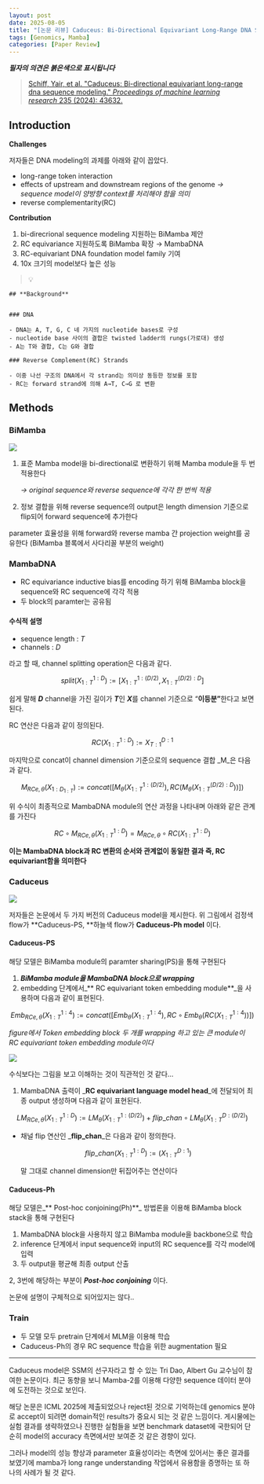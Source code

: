 ```yaml
---
layout: post
date: 2025-08-05
title: "[논문 리뷰] Caduceus: Bi-Directional Equivariant Long-Range DNA Sequence Modeling"
tags: [Genomics, Mamba]
categories: [Paper Review]
---
```


<span class="notion-red">_**필자의 의견은 붉은색으로 표시됩니다**_</span>


> [Schiff, Yair, et al. "Caduceus: Bi-directional equivariant long-range dna sequence modeling." ](https://pmc.ncbi.nlm.nih.gov/articles/PMC12189541/)[_Proceedings of machine learning research_](https://pmc.ncbi.nlm.nih.gov/articles/PMC12189541/)[ 235 (2024): 43632.](https://pmc.ncbi.nlm.nih.gov/articles/PMC12189541/)



## Introduction


**Challenges**


저자들은 DNA modeling의 과제를 아래와 같이 꼽았다.

- long-range token interaction
- effects of upstream and downstream regions of the genome 
_→ sequence model이 양방향 context를 처리해야 함을 의미_
- reverse complementarity(RC)

**Contribution**

1. bi-direcrional sequence modeling 지원하는 BiMamba 제안
1. RC equivariance 지원하도록 BiMamba 확장 → MambaDNA
1. RC-equivariant DNA foundation model family 기여
1. 10x 크기의 model보다 높은 성능

> 💡 


	## **Background**


	### DNA

	- DNA는 A, T, G, C 네 가지의 nucleotide bases로 구성
	- nucleotide base 사이의 결합은 twisted ladder의 rungs(가로대) 생성
	- A는 T와 결합, C는 G와 결합

	### Reverse Complement(RC) Strands

	- 이중 나선 구조의 DNA에서 각 strand는 의미상 동등한 정보를 포함
	- RC는 forward strand에 의해 A→T, C→G 로 변환


## Methods



### BiMamba


![](https://prod-files-secure.s3.us-west-2.amazonaws.com/542b861c-36a8-4051-84e5-8804b6728dba/2c247d59-7815-4980-99f0-8f0d21f445a7/image.png?X-Amz-Algorithm=AWS4-HMAC-SHA256&X-Amz-Content-Sha256=UNSIGNED-PAYLOAD&X-Amz-Credential=ASIAZI2LB4667J3H2ELD%2F20250818%2Fus-west-2%2Fs3%2Faws4_request&X-Amz-Date=20250818T100059Z&X-Amz-Expires=3600&X-Amz-Security-Token=IQoJb3JpZ2luX2VjEFkaCXVzLXdlc3QtMiJHMEUCIFSxw%2FLwrViG4qNhIyvPv%2BZFKE7psl4y9F%2BLaYr%2FSzMTAiEA0tedQ%2FQd%2B%2Fn0kLR3a3STlrm8ggce%2FyuRv0WYUKFnXDAqiAQIov%2F%2F%2F%2F%2F%2F%2F%2F%2F%2FARAAGgw2Mzc0MjMxODM4MDUiDDYyqVF%2B9EFpY0ntgSrcA5J0n2sIZnpy%2FeGpcgHIvQUIBadLS1CTKEn5GpRuEqh91JNq5UWzWeAj4DPJwle2MJeEskh3vg2wkOVjV6sNEoZywwfWQsx4K5ANEaV7OQx2phddmb0f2uqcwDomcef%2BYMZwNSFCKuI5N8%2BRBZCcku7srtwWMr9RUpMG0%2FRkChU6Fs1FFmrzoJKrH3uYU7w%2Bls6H6LURlrpYryp8zM4SvZIEOPwt2BtUMcah3Pa1jPSOC2yyS3cBubLNlNF6gzErEyvwrtozWaeXYqFSzmkT08%2BEdLxzyeiMLzoX3imM%2Ftj%2Bi7w2Tiz4%2FyisvEHJX%2Bo0cFMdfU7EwAz29k6LniEYJrNVaQheAq3%2Bc6YKQ8DAO5yECJ67Ue7iQvu%2BTJV%2BAe2I1pEqqN9uk1%2F8VCbJDDjpJue8WEZfrveDN4Z00ywDD4WPq%2BfoyPrtmzqSvEXHp53MLup%2Bz0gIpeUSjZEaJgpTJicJyzKou8X0sVO8es3BsfCv%2B1HfITJQA8HGFUkyWY4CZ9CBDGM1X3mFffs%2FLGnPOq3CBS8OAkcPMWeSBbN2nWkrH%2BvWuuOxlahlQcQXC19yJjN2r1OWZg7OZA2fVdCzAv1VuU7kodWE%2Fw3XCvbsVkcIQihLqi8MOMaiG1VwMK3Li8UGOqUBveBGMGL7fR%2Fptyaj5475%2F4uFJkjjnA5b5%2BO9AOp10N%2BP9%2FxblP7W7ErLV%2BseWlz4urMwEN3x8zzpQ6DGxLph1rMiU4oKqDsDAqm190hWkZBl1okB0MpWgnlkL9uTLw%2BlESYy8ztIYU19zDdgCoMZgFkm7cbaDa1uOPU7gOid1D8kOzKJE8T%2FqwUzcl1Ns1hjATKDLiKtXXVXxGsrXNpIUTQQTydc&X-Amz-Signature=99e5510f10ceea4f12da84014475f1e294a6f3f8608d74fd2e5e6a37e7f3a96e&X-Amz-SignedHeaders=host&x-amz-checksum-mode=ENABLED&x-id=GetObject)

1. 표준 Mamba model을 bi-directional로 변환하기 위해 Mamba module을 두 번 적용한다

	_→ original sequence와 reverse sequence에 각각 한 번씩 적용_

1. 정보 결합을 위해 reverse sequence의 output은 length dimension 기준으로 flip되어 forward sequence에 추가한다

parameter 효율성을 위해 forward와 reverse mamba 간 projection weight를 공유한다 (BiMamba 블록에서 사다리꼴 부분의 weight)



### MambaDNA

- RC equivariance inductive bias를 encoding 하기 위해 BiMamba block을 sequence와 RC sequence에 각각 적용
- 두 block의 paramter는 공유됨


#### 수식적 설명

- sequence length : _T_
- channels : _D_

라고 할 때,  channel splitting operation은 다음과 같다.


$$
split(X^{1:D}_{1:T}):=[X^{1:(D/2)}_{1:T},X^{(D/2):D}_{1:T}]
$$


<span class="notion-red">쉽게 말해 </span><span class="notion-red">_**D**_</span><span class="notion-red"> channel을 가진 길이가 </span><span class="notion-red">_**T**_</span><span class="notion-red">인 </span><span class="notion-red">_**X**_</span><span class="notion-red">를 channel 기준으로 “</span><span class="notion-red">**이등분”**</span><span class="notion-red">한다고 보면 된다.</span>


RC 연산은 다음과 같이 정의된다.


$$
RC(X^{1:D}_{1:T}):=X^{D:1}_{T:1}
$$


마지막으로 concat이 channel dimension 기준으로의 sequence 결합 _M_은 다음과 같다.


$$
M_{RCe,\theta}(X_{1:D_{1:T}}):=concat([M_{\theta}(X^{1:(D/2)}_{1:T}),RC(M_{\theta}(X^{(D/2):D}_{1:T}))])
$$


위 수식이 최종적으로 MambaDNA module의 연산 과정을 나타내며 아래와 같은 관계를 가진다


$$
RC\circ M_{RCe,\theta}(X^{1:D}_{1:T}) = M_{RCe,\theta} \circ RC(X^{1:D}_{1:T})
$$


**이는 MambaDNA block과 RC 변환의 순서와 관계없이 동일한 결과 즉, RC equivariant함을 의미한다**



### Caduceus


![](https://prod-files-secure.s3.us-west-2.amazonaws.com/542b861c-36a8-4051-84e5-8804b6728dba/f94a60d7-8145-473b-aef9-7c68d3ec604a/image.png?X-Amz-Algorithm=AWS4-HMAC-SHA256&X-Amz-Content-Sha256=UNSIGNED-PAYLOAD&X-Amz-Credential=ASIAZI2LB4667J3H2ELD%2F20250818%2Fus-west-2%2Fs3%2Faws4_request&X-Amz-Date=20250818T100100Z&X-Amz-Expires=3600&X-Amz-Security-Token=IQoJb3JpZ2luX2VjEFkaCXVzLXdlc3QtMiJHMEUCIFSxw%2FLwrViG4qNhIyvPv%2BZFKE7psl4y9F%2BLaYr%2FSzMTAiEA0tedQ%2FQd%2B%2Fn0kLR3a3STlrm8ggce%2FyuRv0WYUKFnXDAqiAQIov%2F%2F%2F%2F%2F%2F%2F%2F%2F%2FARAAGgw2Mzc0MjMxODM4MDUiDDYyqVF%2B9EFpY0ntgSrcA5J0n2sIZnpy%2FeGpcgHIvQUIBadLS1CTKEn5GpRuEqh91JNq5UWzWeAj4DPJwle2MJeEskh3vg2wkOVjV6sNEoZywwfWQsx4K5ANEaV7OQx2phddmb0f2uqcwDomcef%2BYMZwNSFCKuI5N8%2BRBZCcku7srtwWMr9RUpMG0%2FRkChU6Fs1FFmrzoJKrH3uYU7w%2Bls6H6LURlrpYryp8zM4SvZIEOPwt2BtUMcah3Pa1jPSOC2yyS3cBubLNlNF6gzErEyvwrtozWaeXYqFSzmkT08%2BEdLxzyeiMLzoX3imM%2Ftj%2Bi7w2Tiz4%2FyisvEHJX%2Bo0cFMdfU7EwAz29k6LniEYJrNVaQheAq3%2Bc6YKQ8DAO5yECJ67Ue7iQvu%2BTJV%2BAe2I1pEqqN9uk1%2F8VCbJDDjpJue8WEZfrveDN4Z00ywDD4WPq%2BfoyPrtmzqSvEXHp53MLup%2Bz0gIpeUSjZEaJgpTJicJyzKou8X0sVO8es3BsfCv%2B1HfITJQA8HGFUkyWY4CZ9CBDGM1X3mFffs%2FLGnPOq3CBS8OAkcPMWeSBbN2nWkrH%2BvWuuOxlahlQcQXC19yJjN2r1OWZg7OZA2fVdCzAv1VuU7kodWE%2Fw3XCvbsVkcIQihLqi8MOMaiG1VwMK3Li8UGOqUBveBGMGL7fR%2Fptyaj5475%2F4uFJkjjnA5b5%2BO9AOp10N%2BP9%2FxblP7W7ErLV%2BseWlz4urMwEN3x8zzpQ6DGxLph1rMiU4oKqDsDAqm190hWkZBl1okB0MpWgnlkL9uTLw%2BlESYy8ztIYU19zDdgCoMZgFkm7cbaDa1uOPU7gOid1D8kOzKJE8T%2FqwUzcl1Ns1hjATKDLiKtXXVXxGsrXNpIUTQQTydc&X-Amz-Signature=cd2f61b11fedb5e46384a9d4da4f39ed4425485f1c67e15739ff35172a3caeed&X-Amz-SignedHeaders=host&x-amz-checksum-mode=ENABLED&x-id=GetObject)


저자들은 논문에서 두 가지 버전의 Caduceus model을 제시한다. 위 그림에서 검정색 flow가 **Caduceus-PS, **하늘색 flow가 **Caduceus-Ph model** 이다.



#### Caduceus-PS


해당 모델은 BiMamba module의 paramter sharing(PS)을 통해 구현된다

1. _**BiMamba module을 MambaDNA block으로 wrapping**_
1. embedding 단계에서_** RC equivariant token embedding module**_을 사용하며 다음과 같이 표현된다.

$$
Emb_{RCe,\theta}(X^{1:4}_{1:T}):=concat([Emb_{\theta}(X^{1:4}_{1:T}),RC \circ Emb_{\theta}(RC(X^{1:4}_{1:T}))])
$$


_figure에서 Token embedding block 두 개를 wrapping 하고 있는 큰 module이 RC equivariant token embedding module이다_


![](https://prod-files-secure.s3.us-west-2.amazonaws.com/542b861c-36a8-4051-84e5-8804b6728dba/b175e4da-71eb-4e91-8c23-a06dabe673c9/image.png?X-Amz-Algorithm=AWS4-HMAC-SHA256&X-Amz-Content-Sha256=UNSIGNED-PAYLOAD&X-Amz-Credential=ASIAZI2LB4667J3H2ELD%2F20250818%2Fus-west-2%2Fs3%2Faws4_request&X-Amz-Date=20250818T100100Z&X-Amz-Expires=3600&X-Amz-Security-Token=IQoJb3JpZ2luX2VjEFkaCXVzLXdlc3QtMiJHMEUCIFSxw%2FLwrViG4qNhIyvPv%2BZFKE7psl4y9F%2BLaYr%2FSzMTAiEA0tedQ%2FQd%2B%2Fn0kLR3a3STlrm8ggce%2FyuRv0WYUKFnXDAqiAQIov%2F%2F%2F%2F%2F%2F%2F%2F%2F%2FARAAGgw2Mzc0MjMxODM4MDUiDDYyqVF%2B9EFpY0ntgSrcA5J0n2sIZnpy%2FeGpcgHIvQUIBadLS1CTKEn5GpRuEqh91JNq5UWzWeAj4DPJwle2MJeEskh3vg2wkOVjV6sNEoZywwfWQsx4K5ANEaV7OQx2phddmb0f2uqcwDomcef%2BYMZwNSFCKuI5N8%2BRBZCcku7srtwWMr9RUpMG0%2FRkChU6Fs1FFmrzoJKrH3uYU7w%2Bls6H6LURlrpYryp8zM4SvZIEOPwt2BtUMcah3Pa1jPSOC2yyS3cBubLNlNF6gzErEyvwrtozWaeXYqFSzmkT08%2BEdLxzyeiMLzoX3imM%2Ftj%2Bi7w2Tiz4%2FyisvEHJX%2Bo0cFMdfU7EwAz29k6LniEYJrNVaQheAq3%2Bc6YKQ8DAO5yECJ67Ue7iQvu%2BTJV%2BAe2I1pEqqN9uk1%2F8VCbJDDjpJue8WEZfrveDN4Z00ywDD4WPq%2BfoyPrtmzqSvEXHp53MLup%2Bz0gIpeUSjZEaJgpTJicJyzKou8X0sVO8es3BsfCv%2B1HfITJQA8HGFUkyWY4CZ9CBDGM1X3mFffs%2FLGnPOq3CBS8OAkcPMWeSBbN2nWkrH%2BvWuuOxlahlQcQXC19yJjN2r1OWZg7OZA2fVdCzAv1VuU7kodWE%2Fw3XCvbsVkcIQihLqi8MOMaiG1VwMK3Li8UGOqUBveBGMGL7fR%2Fptyaj5475%2F4uFJkjjnA5b5%2BO9AOp10N%2BP9%2FxblP7W7ErLV%2BseWlz4urMwEN3x8zzpQ6DGxLph1rMiU4oKqDsDAqm190hWkZBl1okB0MpWgnlkL9uTLw%2BlESYy8ztIYU19zDdgCoMZgFkm7cbaDa1uOPU7gOid1D8kOzKJE8T%2FqwUzcl1Ns1hjATKDLiKtXXVXxGsrXNpIUTQQTydc&X-Amz-Signature=324e2ae4063211c96ca572cf36af1001e01c938d31c603c07ddac22b31f0337f&X-Amz-SignedHeaders=host&x-amz-checksum-mode=ENABLED&x-id=GetObject)


<span class="notion-red">수식보다는 그림을 보고 이해하는 것이 직관적인 것 같다…</span>

1. MambaDNA 출력이 _**RC equivariant language model head**_에 전달되어 최종 output 생성하며 다음과 같이 표현된다.

$$
LM_{RCe,\theta}(X^{1:D}_{1:T}):= LM_{\theta}(X^{1:(D/2)}_{1:T})+flip\_chan\circ LM_{\theta}(X^{D:(D/2)}_{1:T})
$$

- 채널 flip 연산인 _**flip\_chan**_은 다음과 같이 정의한다.

	$$
	flip\_chan(X^{1:D}_{1:T}):=(X^{D:1}_{1:T})
	$$


	말 그대로 channel dimension만 뒤집어주는 연산이다



#### Caduceus-Ph


해당 모델은_** Post-hoc conjoining(Ph)**_ 방법론을 이용해 BiMamba block stack을 통해 구현된다

1. MambaDNA block을 사용하지 않고 BiMamba module을 backbone으로 학습
1. inference 단계에서 input sequence와 input의 RC sequence를 각각 model에 입력
1. 두 output을 평균해 최종 output 산출

2, 3번에 해당하는 부분이 _**Post-hoc conjoining**_ 이다.


<span class="notion-red">논문에 설명이 구체적으로 되어있지는 않다..</span>



### Train

- 두 모델 모두 pretrain 단계에서 MLM을 이용해 학습
- Caduceus-Ph의 경우 RC sequence 학습을 위한 augmentation 필요

---


<span class="notion-red">Caduceus model은 SSM의 선구자라고 할 수 있는 Tri Dao, Albert Gu 교수님이 참여한 논문이다. 최근 동향을 보니 Mamba-2를 이용해 다양한 sequence 데이터 분야에 도전하는 것으로 보인다.</span>


<span class="notion-red">해당 논문은 ICML 2025에 제출되었으나 reject된 것으로 기억하는데 genomics 분야로 accept이 되려면 domain적인 results가 중요시 되는 것 같은 느낌이다. 게시물에는 실험 결과를 생략하였으나 진행한 실험들을 보면 benchmark dataset에 국한되어 단순히 model의 accuracy 측면에서만 보여준 것 같은 경향이 있다.</span>


<span class="notion-red">그러나 model의 성능 향상과 parameter 효율성이라는 측면에 있어서는 좋은 결과를 보였기에 mamba가 long range understanding 작업에서 유용함을 증명하는 또 하나의 사례가 될 것 같다.</span>

